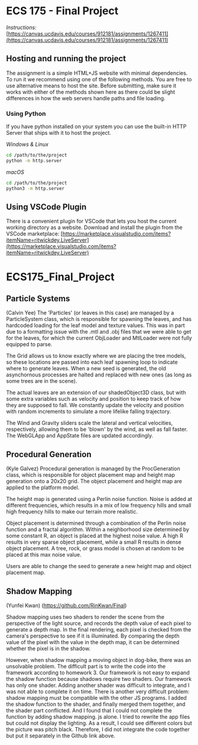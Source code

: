 # ECS 175 - Final Project

*Instructions:* [https://canvas.ucdavis.edu/courses/912181/assignments/1267411](https://canvas.ucdavis.edu/courses/912181/assignments/1267411)

## Hosting and running the project
The assignment is a simple HTML+JS website with minimal dependencies. To run it we recommend using one of the following methods. You are free to use alternative means to host the site. Before submitting, make sure it works with either of the methods shown here as there could be slight differences in how the web servers handle paths and file loading.

### Using Python
If you have python installed on your system you can use the built-in HTTP Server that ships with it to host the project.

*Windows & Linux*
```bash
cd /path/to/the/project
python -m http.server
```

*macOS*
```bash
cd /path/to/the/project
python3 -m http.server
```

## Using VSCode Plugin
There is a convenient plugin for VSCode that lets you host the current working directory as a website. Download and install the plugin from the VSCode marketplace:
[https://marketplace.visualstudio.com/items?itemName=ritwickdey.LiveServer](https://marketplace.visualstudio.com/items?itemName=ritwickdey.LiveServer)
# ECS175_Final_Project

## Particle Systems

(Calvin Yee)
The 'Particles' (or leaves in this case) are managed by a ParticleSystem class, which is responsible for spawning the leaves, and has hardcoded loading for the leaf model and texture values. This was in part due to a formatting issue with the .mtl and .obj files that we were able to get for the leaves, for which the current ObjLoader and MtlLoader were not fully equipped to parse. 

The Grid allows us to know exactly where we are placing the tree models, so these locations are passed into each leaf spawning loop to indicate where to generate leaves. When a new seed is generated, the old asynchornous processes are halted and replaced with new ones (as long as some trees are in the scene). 

The actual leaves are an extension of our shadedObject3D class, but with some extra variables such as velocity and position to keep track of how they are supposed to fall. 
We constantly update the velocity and position with random increments to simulate a more lifelike falling trajectory. 

The Wind and Gravity sliders scale the lateral and vertical velocities, respectively, allowing them to be 'blown' by the wind, as well as fall faster. The WebGLApp and AppState files are updated accordingly. 

## Procedural Generation

(Kyle Galvez)
Procedural generation is managed by the ProcGeneration class, which is responsible for object placement map and height map generation onto a 20x20 grid. The object placement and height map are applied to the platform model.

The height map is generated using a Perlin noise function. Noise is added at different frequencies, which results in a mix of low frequency hills and small high frequency hills to make our terrain more realistic.

Object placement is determined through a combination of the Perlin noise function and a fractal algorithm. Within a neighborhood size determined by some constant R, an object is placed at the highest noise value. A high R results in very sparse object placement, while a small R results in dense object placement. A tree, rock, or grass model is chosen at random to be placed at this max noise value.

Users are able to change the seed to generate a new height map and object placement map.

## Shadow Mapping

(Yunfei Kwan)
(https://github.com/RinKwan/Final)

Shadow mapping uses two shaders to render the scene from the perspective of the light source, and records the depth value of each pixel to generate a depth map. In the final rendering, each pixel is checked from the camera's perspective to see if it is illuminated. By comparing the depth value of the pixel with the value in the depth map, it can be determined whether the pixel is in the shadow.

However, when shadow mapping a moving object in dog-bike, there was an unsolvable problem. The difficult part is to write the code into the framework according to homework 3. Our framework is not easy to expand the shadow function because shadows require two shaders. Our framework has only one shader. Adding another shader was difficult to integrate, and I was not able to complete it on time. There is another very difficult problem: shadow mapping must be compatible with the other JS programs. I added the shadow function to the shader, and finally merged them together, and the shader part conflicted. And I found that I could not complete the function by adding shadow mapping. js alone. I tried to rewrite the app files but could not display the lighting. As a result, I could see different colors but the picture was pitch black. Therefore, I did not integrate the code together but put it separately in the Github link above.
